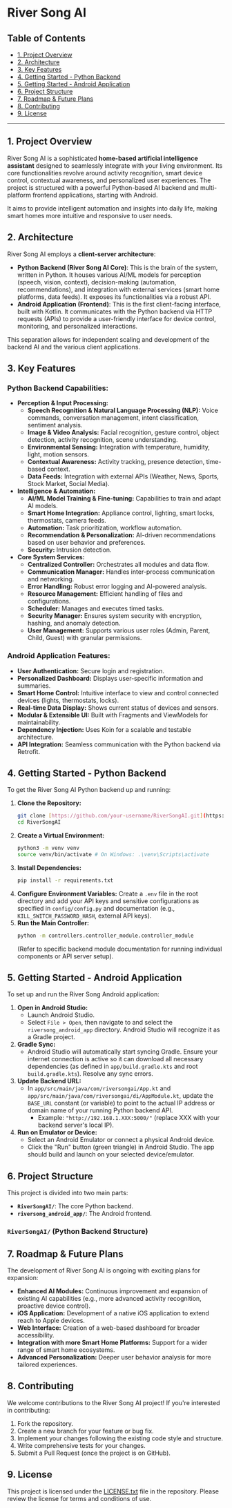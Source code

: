# River Song AI

## Table of Contents

* [1. Project Overview](#1-project-overview)
* [2. Architecture](#2-architecture)
* [3. Key Features](#3-key-features)
* [4. Getting Started - Python Backend](#4-getting-started---python-backend)
* [5. Getting Started - Android Application](#5-getting-started---android-application)
* [6. Project Structure](#6-project-structure)
* [7. Roadmap & Future Plans](#7-roadmap--future-plans)
* [8. Contributing](#8-modifying-the-backend)
* [9. License](#9-license)

---

## 1. Project Overview

River Song AI is a sophisticated **home-based artificial intelligence assistant** designed to seamlessly integrate with your living environment. Its core functionalities revolve around activity recognition, smart device control, contextual awareness, and personalized user experiences. The project is structured with a powerful Python-based AI backend and multi-platform frontend applications, starting with Android.

It aims to provide intelligent automation and insights into daily life, making smart homes more intuitive and responsive to user needs.

## 2. Architecture

River Song AI employs a **client-server architecture**:

* **Python Backend (River Song AI Core)**: This is the brain of the system, written in Python. It houses various AI/ML models for perception (speech, vision, context), decision-making (automation, recommendations), and integration with external services (smart home platforms, data feeds). It exposes its functionalities via a robust API.
* **Android Application (Frontend)**: This is the first client-facing interface, built with Kotlin. It communicates with the Python backend via HTTP requests (APIs) to provide a user-friendly interface for device control, monitoring, and personalized interactions.

This separation allows for independent scaling and development of the backend AI and the various client applications.

## 3. Key Features

### Python Backend Capabilities:

* **Perception & Input Processing:**
    * **Speech Recognition & Natural Language Processing (NLP):** Voice commands, conversation management, intent classification, sentiment analysis.
    * **Image & Video Analysis:** Facial recognition, gesture control, object detection, activity recognition, scene understanding.
    * **Environmental Sensing:** Integration with temperature, humidity, light, motion sensors.
    * **Contextual Awareness:** Activity tracking, presence detection, time-based context.
    * **Data Feeds:** Integration with external APIs (Weather, News, Sports, Stock Market, Social Media).
* **Intelligence & Automation:**
    * **AI/ML Model Training & Fine-tuning:** Capabilities to train and adapt AI models.
    * **Smart Home Integration:** Appliance control, lighting, smart locks, thermostats, camera feeds.
    * **Automation:** Task prioritization, workflow automation.
    * **Recommendation & Personalization:** AI-driven recommendations based on user behavior and preferences.
    * **Security:** Intrusion detection.
* **Core System Services:**
    * **Centralized Controller:** Orchestrates all modules and data flow.
    * **Communication Manager:** Handles inter-process communication and networking.
    * **Error Handling:** Robust error logging and AI-powered analysis.
    * **Resource Management:** Efficient handling of files and configurations.
    * **Scheduler:** Manages and executes timed tasks.
    * **Security Manager:** Ensures system security with encryption, hashing, and anomaly detection.
    * **User Management:** Supports various user roles (Admin, Parent, Child, Guest) with granular permissions.

### Android Application Features:

* **User Authentication:** Secure login and registration.
* **Personalized Dashboard:** Displays user-specific information and summaries.
* **Smart Home Control:** Intuitive interface to view and control connected devices (lights, thermostats, locks).
* **Real-time Data Display:** Shows current status of devices and sensors.
* **Modular & Extensible UI:** Built with Fragments and ViewModels for maintainability.
* **Dependency Injection:** Uses Koin for a scalable and testable architecture.
* **API Integration:** Seamless communication with the Python backend via Retrofit.

## 4. Getting Started - Python Backend

To get the River Song AI Python backend up and running:

1.  **Clone the Repository:**
    ```bash
    git clone [https://github.com/your-username/RiverSongAI.git](https://github.com/your-username/RiverSongAI.git) # Replace with your actual repository URL
    cd RiverSongAI
    ```
2.  **Create a Virtual Environment:**
    ```bash
    python3 -m venv venv
    source venv/bin/activate # On Windows: .\venv\Scripts\activate
    ```
3.  **Install Dependencies:**
    ```bash
    pip install -r requirements.txt
    ```
4.  **Configure Environment Variables:**
    Create a `.env` file in the root directory and add your API keys and sensitive configurations as specified in `config/config.py` and documentation (e.g., `KILL_SWITCH_PASSWORD_HASH`, external API keys).
5.  **Run the Main Controller:**
    ```bash
    python -m controllers.controller_module.controller_module
    ```
    (Refer to specific backend module documentation for running individual components or API server setup).

## 5. Getting Started - Android Application

To set up and run the River Song Android application:

1.  **Open in Android Studio:**
    * Launch Android Studio.
    * Select `File > Open`, then navigate to and select the `riversong_android_app` directory. Android Studio will recognize it as a Gradle project.
2.  **Gradle Sync:**
    * Android Studio will automatically start syncing Gradle. Ensure your internet connection is active so it can download all necessary dependencies (as defined in `app/build.gradle.kts` and root `build.gradle.kts`). Resolve any sync errors.
3.  **Update Backend URL:**
    * In `app/src/main/java/com/riversongai/App.kt` and `app/src/main/java/com/riversongai/di/AppModule.kt`, update the `BASE_URL` constant (or variable) to point to the actual IP address or domain name of your running Python backend API.
        * Example: `"http://192.168.1.XXX:5000/"` (replace XXX with your backend server's local IP).
4.  **Run on Emulator or Device:**
    * Select an Android Emulator or connect a physical Android device.
    * Click the "Run" button (green triangle) in Android Studio. The app should build and launch on your selected device/emulator.

## 6. Project Structure

This project is divided into two main parts:

* **`RiverSongAI/`**: The core Python backend.
* **`riversong_android_app/`**: The Android frontend.

### `RiverSongAI/` (Python Backend Structure)


## 7. Roadmap & Future Plans

The development of River Song AI is ongoing with exciting plans for expansion:

* **Enhanced AI Modules:** Continuous improvement and expansion of existing AI capabilities (e.g., more advanced activity recognition, proactive device control).
* **iOS Application:** Development of a native iOS application to extend reach to Apple devices.
* **Web Interface:** Creation of a web-based dashboard for broader accessibility.
* **Integration with more Smart Home Platforms:** Support for a wider range of smart home ecosystems.
* **Advanced Personalization:** Deeper user behavior analysis for more tailored experiences.

## 8. Contributing

We welcome contributions to the River Song AI project! If you're interested in contributing:

1.  Fork the repository.
2.  Create a new branch for your feature or bug fix.
3.  Implement your changes following the existing code style and structure.
4.  Write comprehensive tests for your changes.
5.  Submit a Pull Request (once the project is on GitHub).

## 9. License

This project is licensed under the [LICENSE.txt](LICENSE.txt) file in the repository. Please review the license for terms and conditions of use.